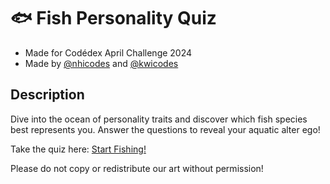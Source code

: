 # 🐟 Fish Personality Quiz
- Made for Codédex April Challenge 2024
- Made by [@nhicodes](https://github.com/Natasha-Nguyen) and [@kwicodes](https://github.com/kriztin12)

## Description
Dive into the ocean of personality traits and discover which fish species best represents you. Answer the questions to reveal your aquatic alter ego!

Take the quiz here: [Start Fishing!](https://natasha-nguyen.github.io/CodexAprilChallenge2024/)


Please do not copy or redistribute our art without permission!
